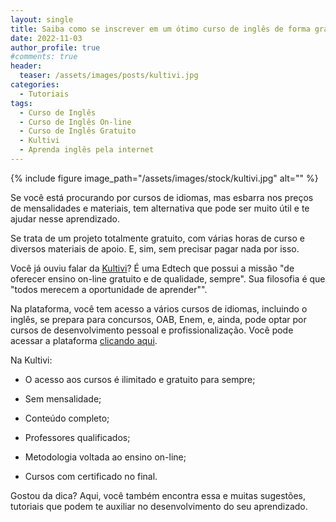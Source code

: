 ```yaml
---
layout: single
title: Saiba como se inscrever em um ótimo curso de inglês de forma gratuita
date: 2022-11-03
author_profile: true
#comments: true
header:
  teaser: /assets/images/posts/kultivi.jpg
categories:
  - Tutoriais
tags:
  - Curso de Inglês 
  - Curso de Inglês On-line
  - Curso de Inglês Gratuito
  - Kultivi
  - Aprenda inglês pela internet
---
```


{% include figure image_path="/assets/images/stock/kultivi.jpg" alt=""  %}

Se você está procurando por cursos de idiomas, mas esbarra nos preços de mensalidades e materiais, tem alternativa que pode ser muito útil e te ajudar nesse aprendizado.

Se trata de um projeto totalmente gratuito, com várias horas de curso e diversos materiais de apoio. E, sim, sem precisar pagar nada por isso.

Você já ouviu falar da [Kultivi]( https://app.kultivi.com/signup?bid=NVQKGXK )? É uma Edtech que possui a missão "de oferecer ensino on-line gratuito e de qualidade, sempre". Sua filosofia é que "todos merecem a oportunidade de aprender"".

Na plataforma, você tem acesso a vários cursos de idiomas, incluindo o inglês, se prepara para concursos, OAB, Enem, e, ainda, pode optar por cursos de desenvolvimento pessoal e profissionalização. Você pode acessar a plataforma [clicando aqui]( https://app.kultivi.com/signup?bid=NVQKGXK ).


Na Kultivi:

- O acesso aos cursos é ilimitado e gratuito para sempre;

- Sem mensalidade;

- Conteúdo completo;

- Professores qualificados;

- Metodologia voltada ao ensino on-line; 

- Cursos com certificado no final.

Gostou da dica? Aqui,  você também encontra essa e muitas sugestões, tutoriais que podem te auxiliar no desenvolvimento do seu aprendizado.